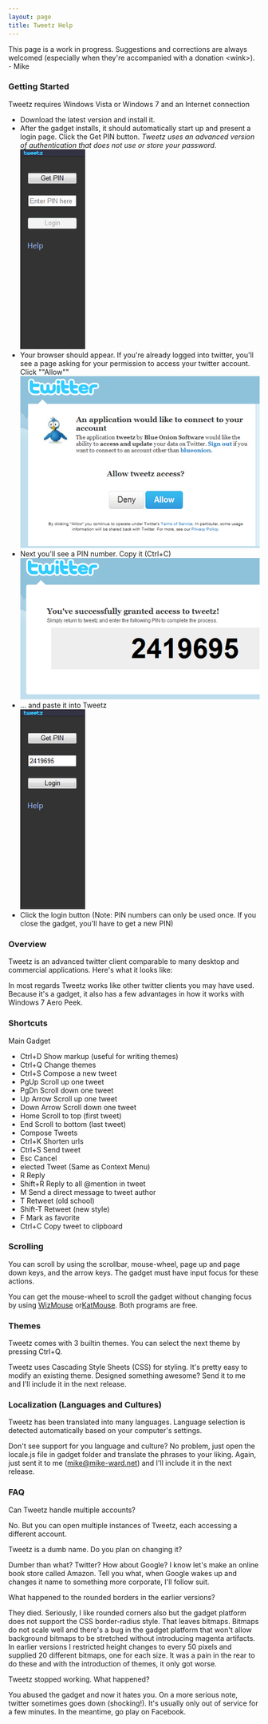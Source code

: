```yaml
---
layout: page
title: Tweetz Help
---
```

This page is a work in progress. Suggestions and corrections are always welcomed (especially when they're accompanied with a donation &lt;wink&gt;). - Mike

### Getting Started

Tweetz requires Windows Vista or Windows 7 and an Internet connection

- Download the latest version and install it.
- After the gadget installs, it should automatically start up and present a login page. Click the Get PIN button. _Tweetz uses an advanced version of authentication that does not use or store your password._  
![example of get_pin](/cdn/images/tweetz/tweetz-getpin.png)
- Your browser should appear. If you're already logged into twitter, you'll see a page asking for your permission to access your twitter account. Click ""Allow""  
![example twitter security](/cdn/images/tweetz/twitter-allow.png)
- Next you'll see a PIN number. Copy it (Ctrl+C)  
![example login](/cdn/images/tweetz/twitter-pin.png)
- ... and paste it into Tweetz  
![example login](/cdn/images/tweetz/tweetz-login.png)
- Click the login button (Note: PIN numbers can only be used once. If you close the gadget, you'll have to get a new PIN)

### Overview

Tweetz is an advanced twitter client comparable to many desktop and commercial applications. Here's what it looks like:

In most regards Tweetz works like other twitter clients you may have used. Because it's a gadget, it also has a few advantages in how it works with Windows 7 Aero Peek.

### Shortcuts

Main Gadget

- Ctrl+D Show markup (useful for writing themes)
- Ctrl+Q Change themes
- Ctrl+S Compose a new tweet
- PgUp Scroll up one tweet
- PgDn Scroll down one tweet
- Up Arrow Scroll up one tweet
- Down Arrow Scroll down one tweet
- Home Scroll to top (first tweet)
- End Scroll to bottom (last tweet)
- Compose Tweets
- Ctrl+K Shorten urls
- Ctrl+S Send tweet
- Esc Cancel
- elected Tweet (Same as Context Menu)
- R Reply
- Shift+R Reply to all @mention in tweet
- M Send a direct message to tweet author
- T Retweet (old school)
- Shift-T Retweet (new style)
- F Mark as favorite
- Ctrl+C Copy tweet to clipboard

### Scrolling

You can scroll by using the scrollbar, mouse-wheel, page up and page down keys, and the arrow keys. The gadget must have input focus for these actions.

You can get the mouse-wheel to scroll the gadget without changing focus by using [WizMouse](http://antibody-software.com/web/software/software/wizmouse-makes-your-mouse-wheel-work-on-the-window-under-the-mouse/) or[KatMouse](http://ehiti.de/katmouse/). Both programs are free.

### Themes

Tweetz comes with 3 builtin themes. You can select the next theme by pressing Ctrl+Q.

Tweetz uses Cascading Style Sheets (CSS) for styling. It's pretty easy to modify an existing theme. Designed something awesome? Send it to me and I'll include it in the next release.

### Localization (Languages and Cultures)

Tweetz has been translated into many languages. Language selection is detected automatically based on your computer's settings.

Don't see support for you language and culture? No problem, just open the locale.js file in gadget folder and translate the phrases to your liking. Again, just sent it to me (mike@mike-ward.net) and I'll include it in the next release.

### FAQ

Can Tweetz handle multiple accounts?

No. But you can open multiple instances of Tweetz, each accessing a different account.

Tweetz is a dumb name. Do you plan on changing it?

Dumber than what? Twitter? How about Google? I know let's make an online book store called Amazon. Tell you what, when Google wakes up and changes it name to something more corporate, I'll follow suit.

What happened to the rounded borders in the earlier versions?

They died. Seriously, I like rounded corners also but the gadget platform does not support the CSS border-radius style. That leaves bitmaps. Bitmaps do not scale well and there's a bug in the gadget platform that won't allow background bitmaps to be stretched without introducing magenta artifacts. In earlier versions I restricted height changes to every 50 pixels and supplied 20 different bitmaps, one for each size. It was a pain in the rear to do these and with the introduction of themes, it only got worse.

Tweetz stopped working. What happened?

You abused the gadget and now it hates you. On a more serious note, twitter sometimes goes down (shocking!). It's usually only out of service for a few minutes. In the meantime, go play on Facebook.

